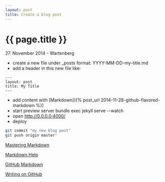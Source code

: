 ```yaml
---
layout: post
title: Create a blog post
---
```


{{ page.title }}
================

<p class="meta">27. November 2014 - Wartenberg</p>

* create a new file under _posts format: YYYY-MM-DD-my-title.md
* add a header in this new file like:

```
---
layout: post
title: My Title
---

```

* add content with [Markdown]({% post_url 2014-11-28-github-flavored-markdown %})
* start preview server bundle exec jekyll serve --watch
* open http://0.0.0.0:4000/
* deploy

```bash
git commit "my new blog post"
git push origin master"
```

[Mastering Markdown](https://guides.github.com/features/mastering-markdown/)

[Markdown Help](https://help.github.com/articles/markdown-basics)

[GitHub Markdown](https://help.github.com/articles/github-flavored-markdown)

[Writing on GitHub](https://help.github.com/articles/writing-on-github)


